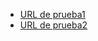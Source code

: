 * [URL de prueba1](https://github.com/Yesvrv/SCL018-md-links)
* [URL de prueba2](https://github.com/Yesvrv)
